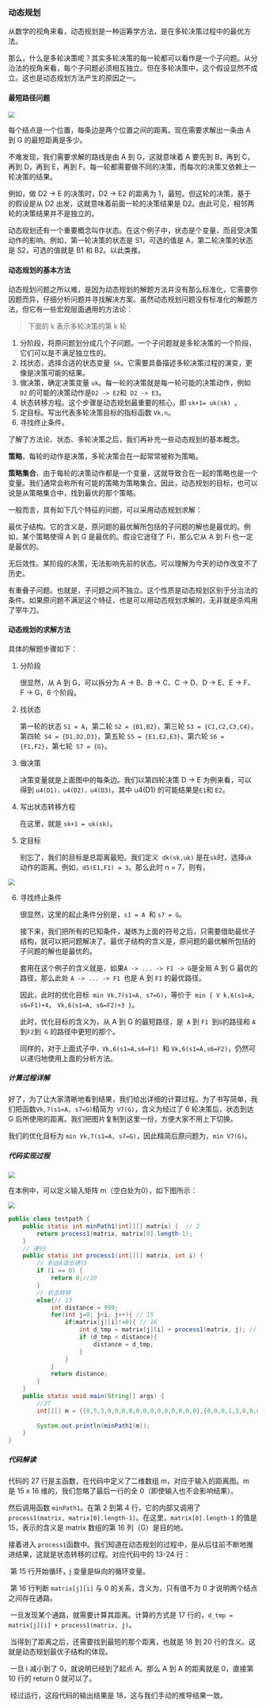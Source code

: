 ### 动态规划

从数学的视角来看，动态规划是一种运筹学方法，是在多轮决策过程中的最优方法。

那么，什么是多轮决策呢？其实多轮决策的每一轮都可以看作是一个子问题。从分治法的视角来看，每个子问题必须相互独立。但在多轮决策中，这个假设显然不成立。这也是动态规划方法产生的原因之一。



#### 最短路径问题



<img src="./img/最短路径.png" style="zoom:80%;" />



每个结点是一个位置，每条边是两个位置之间的距离。现在需要求解出一条由 A 到 G 的最短距离是多少。

不难发现，我们需要求解的路线是由 A 到 G，这就意味着 A 要先到 B，再到 C，再到 D，再到 E，再到 F。每一轮都需要做不同的决策，而每次的决策又依赖上一轮决策的结果。

例如，做 D2 -> E 的决策时，D2 -> E2 的距离为 1，最短。但这轮的决策，基于的假设是从 D2 出发，这就意味着前面一轮的决策结果是 D2。由此可见，相邻两轮的决策结果并不是独立的。

动态规划还有一个重要概念叫作状态。在这个例子中，状态是个变量，而且受决策动作的影响。例如，第一轮决策的状态是 S1，可选的值是 A，第二轮决策的状态是 S2，可选的值就是 B1 和 B2。以此类推。

#### 动态规划的基本方法

动态规划问题之所以难，是因为动态规划的解题方法并没有那么标准化，它需要你因题而异，仔细分析问题并寻找解决方案。虽然动态规划问题没有标准化的解题方法，但它有一些宏观层面通用的方法论：

> 下面的 k 表示多轮决策的第 k 轮

1. 分阶段，将原问题划分成几个子问题。一个子问题就是多轮决策的一个阶段，它们可以是不满足独立性的。
2. 找状态，选择合适的状态变量` Sk`。它需要具备描述多轮决策过程的演变，更像是决策可能的结果。
3. 做决策，确定决策变量 `uk`。每一轮的决策就是每一轮可能的决策动作，例如 `D2` 的可能的决策动作是` D2 -> E2 `和` D2 -> E3`。
4. 状态转移方程。这个步骤是动态规划最重要的核心，即 `sk+1= uk(sk) `。
5. 定目标。写出代表多轮决策目标的指标函数 `Vk,n`。
6. 寻找终止条件。



了解了方法论、状态、多轮决策之后，我们再补充一些动态规划的基本概念。

**策略**，每轮的动作是决策，多轮决策合在一起常常被称为策略。

**策略集合**，由于每轮的决策动作都是一个变量，这就导致合在一起的策略也是一个变量。我们通常会称所有可能的策略为策略集合。因此，动态规划的目标，也可以说是从策略集合中，找到最优的那个策略。



一般而言，具有如下几个特征的问题，可以采用动态规划求解：

​		最优子结构。它的含义是，原问题的最优解所包括的子问题的解也是最优的。例如，某个策略使得 A 到 G 是最优的。假设它途径了 Fi，那么它从 A 到 Fi 也一定是最优的。

​		无后效性。某阶段的决策，无法影响先前的状态。可以理解为今天的动作改变不了历史。

​		有重叠子问题。也就是，子问题之间不独立。这个性质是动态规划区别于分治法的条件。如果原问题不满足这个特征，也是可以用动态规划求解的，无非就是杀鸡用了宰牛刀。



#### 动态规划的求解方法

具体的解题步骤如下：

1. 分阶段

   很显然，从 A 到 G，可以拆分为 A -> B、B -> C、C -> D、D -> E、E -> F、F -> G，6 个阶段。

2. 找状态

   第一轮的状态 `S1 = A`，第二轮 `S2 = {B1,B2}`，第三轮 `S3 = {C1,C2,C3,C4}`，第四轮` S4 = {D1,D2,D3}`，第五轮 `S5 = {E1,E2,E3}`，第六轮 `S6 = {F1,F2}`，第七轮` S7 = {G}`。

3. 做决策

   决策变量就是上面图中的每条边。我们以第四轮决策 D -> E 为例来看，可以得到 `u4(D1)，u4(D2)，u4(D3)`。其中 u4(D1) 的可能结果是` E1 `和 `E2`。

4. 写出状态转移方程

   在这里，就是 `sk+1 = uk(sk)`。

5. 定目标

   别忘了，我们的目标是总距离最短。我们定义` dk(sk,uk)` 是在` sk `时，选择` uk `动作的距离。例如，`d5(E1,F1) = 3`。那么此时 n = 7，则有，

<img src="./img/0712.png" style="zoom:80%;" />



6. 寻找终止条件

   很显然，这里的起止条件分别是，`s1 = A `和 `s7 = G`。

   接下来，我们把所有的已知条件，凝练为上面的符号之后，只需要借助最优子结构，就可以把问题解决了。最优子结构的含义是，原问题的最优解所包括的子问题的解也是最优的。

   套用在这个例子的含义就是，如果` A -> ... -> F1 -> G `是全局 A 到 G 最优的路径，那么此处 `A -> ... -> F1 `也是 A 到 `F1` 的最优路径。

   因此，此时的优化目标` min Vk,7(s1=A, s7=G)`，等价于` min { V k,6(s1=A, s6=F1)+4`， `Vk,6(s1=A, s6=F2)+3 }`。

   此时，优化目标的含义为，从 A 到 G 的最短路径，是` A` 到 `F1 `到` G `的路径和 `A` 到` F2 `到` G` 的路径中更短的那个。

   同样的，对于上面式子中`，Vk,6(s1=A,s6=F1) `和 `Vk,6(s1=A,s6=F2)`，仍然可以递归地使用上面的分析方法。

##### 计算过程详解

好了，为了让大家清晰地看到结果，我们给出详细的计算过程。为了书写简单，我们把函数` Vk,7(s1=A, s7=G) `精简为` V7(G)`，含义为经过了 6 轮决策后，状态到达 G 后所使用的距离。我们把图片复制到这里一份，方便大家不用上下切换。

我们的优化目标为 `min Vk,7(s1=A, s7=G)`，因此精简后原问题为，`min V7(G)`。





##### 代码实现过程

<img src="./img/最短路径.png" style="zoom:80%;" />

在本例中，可以定义输入矩阵 m（空白处为0），如下图所示：

<img src="./img/矩阵.png" style="zoom:80%;" />



```java
public class testpath {
    public static int minPath1(int[][] matrix) {  // 2  
        return process1(matrix, matrix[0].length-1);
    }
    // 递归
    public static int process1(int[][] matrix, int i) {
        // 到达A退出递归
        if (i == 0) {
            return 0;//10
        }
        // 状态转移
        else{// 13
            int distance = 999;	
            for(int j=0; j<i; j++){ // 15
                if(matrix[j][i]!=0){ // 16
                    int d_tmp = matrix[j][i] + process1(matrix, j); // 17 
                    if (d_tmp < distance){
                        distance = d_tmp;
                    }
                }
            }
            return distance;
        }
    }
    public static void main(String[] args) {
        //27
        int[][] m = {{0,5,3,0,0,0,0,0,0,0,0,0,0,0,0,0},{0,0,0,1,3,6,0,0,0,0,0,0,0,0,0,0},{0,0,0,0,8,7,6,0,0,0,0,0,0,0,0,0},{0,0,0,0,0,0,0,6,8,0,0,0,0,0,0,0},{0,0,0,0,0,0,0,3,5,0,0,0,0,0,0,0},{0,0,0,0,0,0,0,0,3,3,0,0,0,0,0,0},{0,0,0,0,0,0,0,0,8,4,0,0,0,0,0,0},{0,0,0,0,0,0,0,0,0,0,2,2,0,0,0,0},{0,0,0,0,0,0,0,0,0,0,0,1,2,0,0,0},{0,0,0,0,0,0,0,0,0,0,0,3,3,0,0,0},{0,0,0,0,0,0,0,0,0,0,0,0,0,3,5,0},{0,0,0,0,0,0,0,0,0,0,0,0,0,5,2,0},{0,0,0,0,0,0,0,0,0,0,0,0,0,6,6,0},{0,0,0,0,0,0,0,0,0,0,0,0,0,0,0,4},{0,0,0,0,0,0,0,0,0,0,0,0,0,0,0,3}};
        
        System.out.println(minPath1(m));
    }
}

```



##### 代码解读

代码的 27 行是主函数，在代码中定义了二维数组 m，对应于输入的距离图。m 是 15 x 16 维的，我们忽略了最后一行的全 0（即使输入也不会影响结果）。

然后调用函数 `minPath1`。在第 2 到第 4 行，它的内部又调用了 `process1(matrix, matrix[0].length-1)`。在这里，`matrix[0].length-1` 的值是 15，表示的含义是 matrix 数组的第 16 列（G）是目的地。

接着进入 `process1`函数中。我们知道在动态规划的过程中，是从后往前不断地推进结果，这就是状态转移的过程。对应代码中的 13-24 行：

​		第 15 行开始循环，j 变量是纵向的循环变量。

​		第 16 行判断 `matrix[j][i]` 与 0 的关系，含义为，只有值不为 0 才说明两个结点之间存在通路。

​		一旦发现某个通路，就需要计算其距离。计算的方式是 17 行的，`d_tmp = matrix[j][i] + process1(matrix, j)`。

​		当得到了距离之后，还需要找到最短的那个距离，也就是 18 到 20 行的含义。这就是动态规划最优子结构的体现。

​		一旦 i 减小到了 0，就说明已经到了起点 A。那么 A 到 A 的距离就是 0，直接第 10 行的 return 0 就可以了。

​		经过运行，这段代码的输出结果是 18，这与我们手动的推导结果一致。